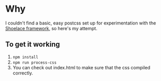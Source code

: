 # Why
I couldn't find a basic, easy postcss set up for experimentation with the [Shoelace framework](https://github.com/claviska/shoelace-css), so here's my attempt.


## To get it working

1. `npm install`
2. `npm run process-css`
3. You can check out index.html to make sure that the css compiled correctly.